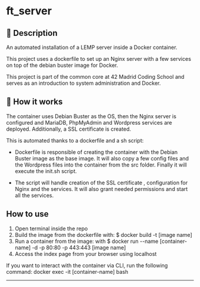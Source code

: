 # ft_server


 
## :whale: Description

An automated installation of a LEMP server inside a Docker container.

This project uses a dockerfile to set up an Nginx server with a few services on top of the debian buster image for Docker.

This project is part of the common core at 42 Madrid Coding School and serves as an introduction to system administration and Docker.

## :nut_and_bolt: How it works

The container uses Debian Buster as the OS, then the Nginx server is configured and MariaDB, PhpMyAdmin and Wordpress services are deployed. Additionally, a SSL certificate is created.

This is automated thanks to a dockerfile and a sh script:

- Dockerfile is responsible of creating the container with the Debian Buster image as the base image. It will also copy a few config files and the Wordpress files into the container from the src folder. Finally it will execute the init.sh script.

- The script will handle creation of the SSL certificate , configuration for Nginx and the services. It will also grant needed permissions and start all the services.  



## How to use



1. Open terminal inside the repo
2. Build the image from the dockerfile with: $ docker build -t [image name]
3. Run a container from the image: with $ docker run --name [container-name] -d -p 80:80 -p 443:443 [image name]
4. Access the index page from your browser using localhost

If you want to interact with the container via CLI, run the following command: docker exec -it [container-name] bash






---